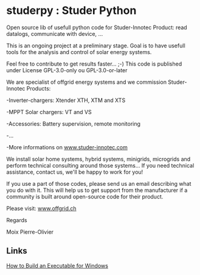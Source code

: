# studerpy  : Studer Python

Open source lib of usefull python code for Studer-Innotec Product: read datalogs, communicate with device, ...

This is an ongoing project at a preliminary stage. Goal is to have usefull tools for the analysis and control of solar energy systems.

Feel free to contribute to get results faster... ;-)   This code is published under License GPL-3.0-only ou GPL-3.0-or-later


We are specialist of offgrid energy systems and we commission Studer-Innotec Products:

-Inverter-chargers: Xtender XTH, XTM and XTS

-MPPT Solar chargers: VT and VS

-Accessories: Battery supervision, remote monitoring

-...

-More informations on www.studer-innotec.com


We install solar home systems, hybrid systems, minigrids, microgrids and perform technical consulting around those systems...
If you need technical assistance, contact us, we'll be happy to work for you!

If you use a part of those codes, please send us an email describing what you do with it. This will help us to get support from the manufacturer if a community is built around open-source code for their product.

Please visit: www.offgrid.ch


Regards

Moix Pierre-Olivier

## Links

[How to Build an Executable for Windows](docs/how-to-build-a-windows-executable-with-pyinstaller.md)
